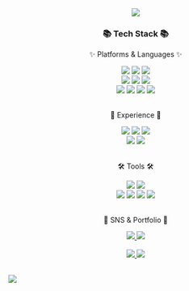 <div align=center>
	<img src="https://capsule-render.vercel.app/api?type=soft&color=auto&height=150&section=header&text=Cheol2%20GitHub!&fontSize=70&animation=twinkling" />
</div>
<div align=center>
	<h3>📚 Tech Stack 📚</h3>
	<p>✨ Platforms & Languages ✨</p>
</div>
<div align="center">
	<img src="https://img.shields.io/badge/Python-3776AB?style=flat&logo=Python&logoColor=white" />
	<img src="https://img.shields.io/badge/apachehadoop-66CCFF?style=flat&logo=apachehadoop&logoColor=white" />
	<img src="https://img.shields.io/badge/MySQL-4479A1?style=flat&logo=MySQL&logoColor=white" />
	<br>
	<img src="https://img.shields.io/badge/apacheairflow-017CEE?style=flat&logo=apacheairflow&logoColor=white" />
	<img src="https://img.shields.io/badge/Linux-FCC624?style=flat&logo=Linux&logoColor=white" />
	<img src="https://img.shields.io/badge/fastapi-009688?style=flat&logo=fastapi&logoColor=white" />
	<br>
	<img src="https://img.shields.io/badge/docker-2496ED?style=flat&logo=docker&logoColor=white" />
	<img src="https://img.shields.io/badge/scikitlearn-F7931E?style=flat&logo=MySQL&logoColor=white" />
	<img src="https://img.shields.io/badge/Pytorch-EE4C2C?style=flat&logo=Pytorch&logoColor=white" />
	<img src="https://img.shields.io/badge/pandas-150458?style=flat&logo=pandas&logoColor=white" />
</div>
<br>
<div align=center>
	<p>🎈 Experience 🎈</p>
</div>
<div align=center>
	<img src="https://img.shields.io/badge/Java-007396?style=flat&logo=Conda-Forge&logoColor=white" />
	<img src="https://img.shields.io/badge/HTML5-E34F26?style=flat&logo=HTML5&logoColor=white" />
	<img src="https://img.shields.io/badge/CSS3-1572B6?style=flat&logo=CSS3&logoColor=white" /> 
	<br>
	<img src="https://img.shields.io/badge/Spring-6DB33F?style=flat&logo=Spring&logoColor=white" />
	<img src="https://img.shields.io/badge/Bootstrap-7952B3?style=flat&logo=Bootstrap&logoColor=white" />
</div>
<br>
<div align=center>
	<p>🛠 Tools 🛠</p>
</div>
<div align=center>
	<img src="https://img.shields.io/badge/AWS-232F3E?style=flat&logo=AmazonAWS&logoColor=white" />
	<img src="https://img.shields.io/badge/Visual%20Studio%20Code-007ACC?style=flat&logo=VisualStudioCode&logoColor=white" />
	<br>
	<img src="https://img.shields.io/badge/gunicorn-499848?style=flat&logo=gunicorn&logoColor=white" />
	<img src="https://img.shields.io/badge/NGINX-009639?style=flat&logo=NGINX&logoColor=white" />
	<img src="https://img.shields.io/badge/velog-20C997?style=flat&logo=velog&logoColor=white" />
	<img src="https://img.shields.io/badge/GitHub-181717?style=flat&logo=GitHub&logoColor=white" />
</div>
<br>
<div align=center>
	<p>🎨 SNS & Portfolio 🎨</p>
</div>
<div align=center>
	<a href="">
		<img src="https://img.shields.io/badge/Portfolio-FF3633?style=flat&logo=Micro.blog&logoColor=white" />
	</a>
	<a href="(https://velog.io/@cheol2_y/posts)">
		<img src="https://img.shields.io/badge/velog-20C997?style=flat&logo=velog&logoColor=white" />
	<br>
</div>
<div align=center>
	<br>
<img src="https://github-readme-stats.vercel.app/api/top-langs/?username=cheol2Y&layout=compact">
<img src="https://github-readme-stats.vercel.app/api?username=cheol2Y&show_icons=true">


<br>
</div>
<br>

![](./profile-3d-contrib/profile-season-animate.svg)
